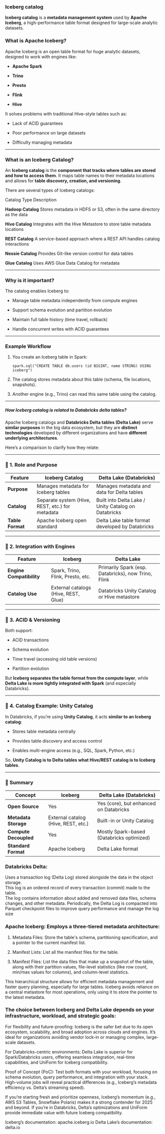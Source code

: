 ### Iceberg catalog

**Iceberg catalog** is a **metadata management system** used by **Apache Iceberg**, a high-performance table format designed for large-scale analytic datasets.

### What is Apache Iceberg?

Apache Iceberg is an open table format for huge analytic datasets, designed to work with engines like:

-   **Apache Spark**
    
-   **Trino**
    
-   **Presto**
    
-   **Flink**
    
-   **Hive**
    

It solves problems with traditional Hive-style tables such as:

-   Lack of ACID guarantees
    
-   Poor performance on large datasets
    
-   Difficulty managing metadata
    

* * *

### What is an Iceberg Catalog?

An **Iceberg catalog** is the **component that tracks where tables are stored and how to access them**. It maps table names to their metadata locations and allows for **table discovery, creation, and versioning**.

There are several types of Iceberg catalogs:

Catalog Type  Description

**Hadoop Catalog**  Stores metadata in HDFS or S3, often in the same directory as the data

**Hive Catalog**  Integrates with the Hive Metastore to store table metadata locations

**REST Catalog** A service-based approach where a REST API handles catalog interactions

**Nessie Catalog** Provides Git-like version control for data tables

**Glue Catalog** Uses AWS Glue Data Catalog for metadata

* * *

### Why is it important?

The catalog enables Iceberg to:

-   Manage table metadata independently from compute engines
    
-   Support schema evolution and partition evolution
    
-   Maintain full table history (time travel, rollback)
    
-   Handle concurrent writes with ACID guarantees
    

* * *

### Example Workflow

1.  You create an Iceberg table in Spark:
    
    `spark.sql("CREATE TABLE db.users (id BIGINT, name STRING) USING iceberg")`
    
2.  The catalog stores metadata about this table (schema, file locations, snapshots).
    
3.  Another engine (e.g., Trino) can read this same table using the catalog.
    

* * *

##### How Iceberg catalog is related to Databricks delta tables?

 
Apache Iceberg catalogs and **Databricks Delta tables (Delta Lake)** serve **similar purposes** in the big data ecosystem, but they are **distinct technologies** developed by different organizations and have **different underlying architectures**.

Here’s a comparison to clarify how they relate:

* * *

### 🔷 1. **Role and Purpose**

| Feature | Iceberg Catalog | Delta Lake (Databricks)
|---------|-----------------|------------------------
| **Purpose** | Manages metadata for Iceberg tables | Manages metadata and data for Delta tables
| **Catalog** | Separate system (Hive, REST, etc.) for metadata  | Built into Delta Lake / Unity Catalog on Databricks
| **Table Format** | Apache Iceberg open standard | Delta Lake table format developed by Databricks

* * *

### 🔶 2. **Integration with Engines**
 
| Feature | Iceberg | Delta Lake
|---------|---------|------------
| **Engine Compatibility**  | Spark, Trino, Flink, Presto, etc. | Primarily Spark (esp. Databricks), now Trino, Flink
| **Catalog Use** | External catalogs (Hive, REST, Glue)|  Databricks Unity Catalog or Hive metastore

* * *

### 🔸 3. **ACID & Versioning**

Both support:

-   ACID transactions
    
-   Schema evolution
    
-   Time travel (accessing old table versions)
    
-   Partition evolution
    

But **Iceberg separates the table format from the compute layer**, while **Delta Lake is more tightly integrated with Spark** (and especially Databricks).

* * *

### 🔹 4. **Catalog Example: Unity Catalog**

In Databricks, if you’re using **Unity Catalog**, it acts **similar to an Iceberg catalog**:

-   Stores table metadata centrally
    
-   Provides table discovery and access control
    
-   Enables multi-engine access (e.g., SQL, Spark, Python, etc.)
    

So, **Unity Catalog is to Delta tables what Hive/REST catalog is to Iceberg tables**.

* * *

### 🧩 Summary

| Concept |  Iceberg |  Delta Lake (Databricks) |
|---------|----------|--------------------------|
| **Open Source** | Yes |    Yes (core), but enhanced on Databricks|
|**Metadata Storage**  | External catalog (Hive, REST, etc.)  |  Built-in or Unity Catalog
| **Compute Decoupled**  |  Yes  | Mostly Spark-based (Databricks optimized)
|**Standard Format**  | Apache Iceberg  | Delta Lake format


### Databricks Delta: 
Uses a transaction log (Delta Log) stored alongside the data in the object storage.  
This log is an ordered record of every transaction (commit) made to the table.  
The log contains information about added and removed data files, schema changes, and other metadata.  Periodically, the Delta Log is compacted into Parquet checkpoint files to improve query performance and manage the log size

### Apache Iceberg: Employs a three-tiered metadata architecture:
1. Metadata Files: Store the table's schema, partitioning specification, and a pointer to the current manifest list.

2. Manifest Lists: List all the manifest files for the table.

3. Manifest Files: List the data files that make up a snapshot of the table, along with their partition
values,
file-level statistics (like row count, min/max values for columns), and column-level statistics.

 This hierarchical structure allows for efficient metadata management and faster query planning, especially for large tables. 
 Iceberg avoids reliance on a central metastore for most operations, only using it to store the pointer to the latest metadata.



 
### The choice between Iceberg and Delta Lake depends on your infrastructure, workload, and strategic goals:

For flexibility and future-proofing: Iceberg is the safer bet due to its open ecosystem, 
scalability, and broad adoption across clouds and engines. 
It’s ideal for organizations avoiding vendor lock-in or managing complex, large-scale datasets.

For Databricks-centric environments: Delta Lake is superior for Spark/Databricks users, offering seamless integration, real-time capabilities, and UniForm for Iceberg compatibility.

Proof of Concept (PoC): Test both formats with your workload, focusing on schema evolution, query performance, and integration with your stack. 
High-volume jobs will reveal practical differences (e.g., Iceberg’s metadata efficiency vs. Delta’s streaming speed).

If you’re starting fresh and prioritize openness, Iceberg’s momentum (e.g., AWS S3 Tables, Snowflake Polaris) makes it a strong contender for 2025 and beyond.
If you’re in Databricks, Delta’s optimizations and UniForm provide immediate value with future Iceberg compatibility.


Iceberg’s documentation: apache.iceberg.io
Delta Lake’s documentation: delta.io
